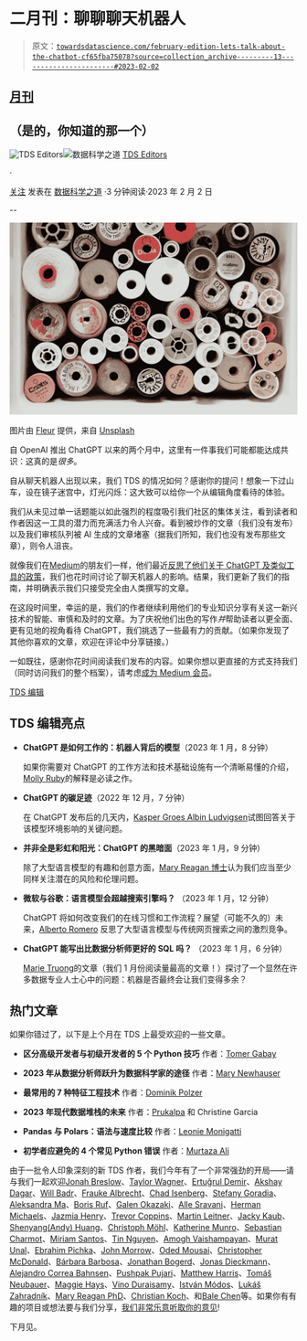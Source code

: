 # 二月刊：聊聊聊天机器人

> 原文：[`towardsdatascience.com/february-edition-lets-talk-about-the-chatbot-cf65fba75078?source=collection_archive---------13-----------------------#2023-02-02`](https://towardsdatascience.com/february-edition-lets-talk-about-the-chatbot-cf65fba75078?source=collection_archive---------13-----------------------#2023-02-02)

## [月刊](https://towardsdatascience.com/tagged/monthly-edition)

## （是的，你知道的那一个）

[](https://towardsdatascience.medium.com/?source=post_page-----cf65fba75078--------------------------------)![TDS Editors](https://towardsdatascience.medium.com/?source=post_page-----cf65fba75078--------------------------------)[](https://towardsdatascience.com/?source=post_page-----cf65fba75078--------------------------------)![数据科学之道](https://towardsdatascience.com/?source=post_page-----cf65fba75078--------------------------------) [TDS Editors](https://towardsdatascience.medium.com/?source=post_page-----cf65fba75078--------------------------------)

·

[关注](https://medium.com/m/signin?actionUrl=https%3A%2F%2Fmedium.com%2F_%2Fsubscribe%2Fuser%2F7e12c71dfa81&operation=register&redirect=https%3A%2F%2Ftowardsdatascience.com%2Ffebruary-edition-lets-talk-about-the-chatbot-cf65fba75078&user=TDS+Editors&userId=7e12c71dfa81&source=post_page-7e12c71dfa81----cf65fba75078---------------------post_header-----------) 发表在 [数据科学之道](https://towardsdatascience.com/?source=post_page-----cf65fba75078--------------------------------) ·3 分钟阅读·2023 年 2 月 2 日[](https://medium.com/m/signin?actionUrl=https%3A%2F%2Fmedium.com%2F_%2Fvote%2Ftowards-data-science%2Fcf65fba75078&operation=register&redirect=https%3A%2F%2Ftowardsdatascience.com%2Ffebruary-edition-lets-talk-about-the-chatbot-cf65fba75078&user=TDS+Editors&userId=7e12c71dfa81&source=-----cf65fba75078---------------------clap_footer-----------)

--

[](https://medium.com/m/signin?actionUrl=https%3A%2F%2Fmedium.com%2F_%2Fbookmark%2Fp%2Fcf65fba75078&operation=register&redirect=https%3A%2F%2Ftowardsdatascience.com%2Ffebruary-edition-lets-talk-about-the-chatbot-cf65fba75078&source=-----cf65fba75078---------------------bookmark_footer-----------)![](img/2bf06ddc4dca6729123022b9198f02fc.png)

图片由 [Fleur](https://unsplash.com/pt-br/@yer_a_wizard?utm_source=medium&utm_medium=referral) 提供，来自 [Unsplash](https://unsplash.com/?utm_source=medium&utm_medium=referral)

自 OpenAI 推出 ChatGPT 以来的两个月中，这里有一件事我们可能都能达成共识：这真的是*很多*。

自从聊天机器人出现以来，我们 TDS 的情况如何？感谢你的提问！想象一下过山车，设在镜子迷宫中，灯光闪烁：这大致可以给你一个从编辑角度看待的体验。

我们从未见过单一话题能以如此强烈的程度吸引我们社区的集体关注，看到读者和作者因这一工具的潜力而充满活力令人兴奋。看到被炒作的文章（我们没有发布）以及我们审核队列被 AI 生成的文章堵塞（据我们所知，我们也没有发布那些文章），则令人沮丧。

就像我们在[Medium](https://medium.com/u/504c7870fdb6?source=post_page-----cf65fba75078--------------------------------)的朋友们一样，他们最近[反思了他们关于 ChatGPT 及类似工具的政策](https://blog.medium.com/how-were-approaching-ai-generated-writing-on-medium-16ee8cb3bc89)，我们也花时间讨论了聊天机器人的影响。结果，我们更新了我们的指南，并明确表示我们只接受完全由人类撰写的文章。

在这段时间里，幸运的是，我们的作者继续利用他们的专业知识分享有关这一新兴技术的智能、审慎和及时的文章。为了庆祝他们出色的写作*并*帮助读者以更全面、更有见地的视角看待 ChatGPT，我们挑选了一些最有力的贡献。（如果你发现了其他你喜欢的文章，欢迎在评论中分享链接。）

一如既往，感谢你花时间阅读我们发布的内容。如果你想以更直接的方式支持我们（同时访问我们的整个档案），请考虑[成为 Medium 会员](https://bit.ly/tds-membership)。

[TDS 编辑](https://medium.com/u/7e12c71dfa81?source=post_page-----cf65fba75078--------------------------------)

## TDS 编辑亮点

+   **ChatGPT 是如何工作的：机器人背后的模型**（2023 年 1 月，8 分钟）

    如果你需要对 ChatGPT 的工作方法和技术基础设施有一个清晰易懂的介绍，[Molly Ruby](https://medium.com/u/7a38f8e9fb80?source=post_page-----cf65fba75078--------------------------------)的解释是必读之作。

+   **ChatGPT 的碳足迹**（2022 年 12 月，7 分钟）

    在 ChatGPT 发布后的几天内，[Kasper Groes Albin Ludvigsen](https://medium.com/u/ba0b31bed21a?source=post_page-----cf65fba75078--------------------------------)试图回答关于该模型环境影响的关键问题。

+   **并非全是彩虹和阳光：ChatGPT 的黑暗面**（2023 年 1 月，9 分钟）

    除了大型语言模型的有趣和创意方面，[Mary Reagan 博士](https://medium.com/u/4a596f4380a0?source=post_page-----cf65fba75078--------------------------------)认为我们应当至少同样关注潜在的风险和伦理问题。

+   **微软与谷歌：语言模型会超越搜索引擎吗？** （2023 年 1 月，12 分钟）

    ChatGPT 将如何改变我们的在线习惯和工作流程？展望（可能不久的）未来，[Alberto Romero](https://medium.com/u/7ba6be8a3022?source=post_page-----cf65fba75078--------------------------------) 反思了大型语言模型与传统网页搜索之间的激烈竞争。

+   **ChatGPT 能写出比数据分析师更好的 SQL 吗？** （2023 年 1 月，6 分钟）

    [Marie Truong](https://medium.com/u/4cfa1d0b321f?source=post_page-----cf65fba75078--------------------------------)的文章（我们 1 月份阅读量最高的文章！）探讨了一个显然在许多数据专业人士心中的问题：机器是否最终会让我们变得多余？

## 热门文章

如果你错过了，以下是上个月在 TDS 上最受欢迎的一些文章。

+   **区分高级开发者与初级开发者的 5 个 Python 技巧** 作者：[Tomer Gabay](https://medium.com/u/c9c352dba00a?source=post_page-----cf65fba75078--------------------------------)

+   **2023 年从数据分析师跃升为数据科学家的途径** 作者：[Mary Newhauser](https://medium.com/u/6b27bdb820b9?source=post_page-----cf65fba75078--------------------------------)

+   **最常用的 7 种特征工程技术** 作者：[Dominik Polzer](https://medium.com/u/3ab8d3143e32?source=post_page-----cf65fba75078--------------------------------)

+   **2023 年现代数据堆栈的未来** 作者：[Prukalpa](https://medium.com/u/38a5ef6ab673?source=post_page-----cf65fba75078--------------------------------) 和 Christine Garcia

+   **Pandas 与 Polars：语法与速度比较** 作者：[Leonie Monigatti](https://medium.com/u/3a38da70d8dc?source=post_page-----cf65fba75078--------------------------------)

+   **初学者应避免的 4 个常见 Python 错误** 作者：[Murtaza Ali](https://medium.com/u/607fa603b7ce?source=post_page-----cf65fba75078--------------------------------)

由于一批令人印象深刻的新 TDS 作者，我们今年有了一个非常强劲的开局——请与我们一起欢迎[Jonah Breslow](https://medium.com/u/ef52614d34d8?source=post_page-----cf65fba75078--------------------------------)、[Taylor Wagner](https://medium.com/u/d40c65f02fb7?source=post_page-----cf65fba75078--------------------------------)、[Ertuğrul Demir](https://medium.com/u/c2ba54d15a24?source=post_page-----cf65fba75078--------------------------------)、[Akshay Dagar](https://medium.com/u/67a5b82d6e7?source=post_page-----cf65fba75078--------------------------------)、[Will Badr](https://medium.com/u/551ba3f6b67d?source=post_page-----cf65fba75078--------------------------------)、[Frauke Albrecht](https://medium.com/u/fcd72d75ae6e?source=post_page-----cf65fba75078--------------------------------)、[Chad Isenberg](https://medium.com/u/b9113837f160?source=post_page-----cf65fba75078--------------------------------)、[Stefany Goradia](https://medium.com/u/36e97dd8343d?source=post_page-----cf65fba75078--------------------------------)、[Aleksandra Ma](https://medium.com/u/effc1ebd4aac?source=post_page-----cf65fba75078--------------------------------)、[Boris Ruf](https://medium.com/u/ed341456850c?source=post_page-----cf65fba75078--------------------------------)、[Galen Okazaki](https://medium.com/u/2ffe9e541c63?source=post_page-----cf65fba75078--------------------------------)、[Alle Sravani](https://medium.com/u/79c59886365f?source=post_page-----cf65fba75078--------------------------------)、[Herman Michaels](https://medium.com/u/f2daf6260cca?source=post_page-----cf65fba75078--------------------------------)、[Jazmia Henry](https://medium.com/u/23c2e80e732a?source=post_page-----cf65fba75078--------------------------------)、[Trevor Coppins](https://medium.com/u/88581b94ffb?source=post_page-----cf65fba75078--------------------------------)、[Martin Leitner](https://medium.com/u/b910204cd9bf?source=post_page-----cf65fba75078--------------------------------)、[Jacky Kaub](https://medium.com/u/7ccb7065ef90?source=post_page-----cf65fba75078--------------------------------)、[Shenyang(Andy) Huang](https://medium.com/u/8aa224c5cedd?source=post_page-----cf65fba75078--------------------------------)、[Christoph Möhl](https://medium.com/u/5bd469d8e345?source=post_page-----cf65fba75078--------------------------------)、[Katherine Munro](https://medium.com/u/b84716d39740?source=post_page-----cf65fba75078--------------------------------)、[Sebastian Charmot](https://medium.com/u/8d18b9c9ebb?source=post_page-----cf65fba75078--------------------------------)、[Miriam Santos](https://medium.com/u/243289394aaa?source=post_page-----cf65fba75078--------------------------------)、[Tin Nguyen](https://medium.com/u/78d51d946a3?source=post_page-----cf65fba75078--------------------------------)、[Amogh Vaishampayan](https://medium.com/u/5ea805d911ae?source=post_page-----cf65fba75078--------------------------------)、[Murat Unal](https://medium.com/u/15a64c9fc55d?source=post_page-----cf65fba75078--------------------------------)、[Ebrahim Pichka](https://medium.com/u/cf08d1e97a71?source=post_page-----cf65fba75078--------------------------------)、[John Morrow](https://medium.com/u/b4bcd051bb38?source=post_page-----cf65fba75078--------------------------------)、[Oded Mousai](https://medium.com/u/efb071325af8?source=post_page-----cf65fba75078--------------------------------)、[Christopher McDonald](https://medium.com/u/afe20c406abe?source=post_page-----cf65fba75078--------------------------------)、[Bárbara Barbosa](https://medium.com/u/1d7b885b5695?source=post_page-----cf65fba75078--------------------------------)、[Jonathan Bogerd](https://medium.com/u/3863776b2716?source=post_page-----cf65fba75078--------------------------------)、[Jonas Dieckmann](https://medium.com/u/1c8d1cf684f2?source=post_page-----cf65fba75078--------------------------------)、[Alejandro Correa Bahnsen](https://medium.com/u/90c9efb3cf7e?source=post_page-----cf65fba75078--------------------------------)、[Pushpak Pujari](https://medium.com/u/cf19c5447f5a?source=post_page-----cf65fba75078--------------------------------)、[Matthew Harris](https://medium.com/u/4a2cd25b8ff9?source=post_page-----cf65fba75078--------------------------------)、[Tomáš Neubauer](https://medium.com/u/d620afda25db?source=post_page-----cf65fba75078--------------------------------)、[Maggie Hays](https://medium.com/u/97bb0837f08f?source=post_page-----cf65fba75078--------------------------------)、[Vino Duraisamy](https://medium.com/u/ff5dbd5e34b8?source=post_page-----cf65fba75078--------------------------------)、[István Módos](https://medium.com/u/e14f7a362f6f?source=post_page-----cf65fba75078--------------------------------)、[Lukáš Zahradník](https://medium.com/u/fcee2c9fb760?source=post_page-----cf65fba75078--------------------------------)、[Mary Reagan PhD](https://medium.com/u/4a596f4380a0?source=post_page-----cf65fba75078--------------------------------)、[Christian Koch](https://medium.com/u/7633c76cf996?source=post_page-----cf65fba75078--------------------------------)、和[Bale Chen](https://medium.com/u/8695cd8317da?source=post_page-----cf65fba75078--------------------------------)等。如果你有有趣的项目或想法要与我们分享，[我们非常乐意听取你的意见](http://bit.ly/write-for-tds)!

下月见。
